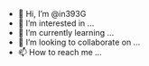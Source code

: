 - 👋 Hi, I’m @in393G
- 👀 I’m interested in ...
- 🌱 I’m currently learning ...
- 💞️ I’m looking to collaborate on ...
- 📫 How to reach me ...

<!---
in393G/in393G is a ✨ special ✨ repository because its `README.md` (this file) appears on your GitHub profile.
You can click the Preview link to take a look at your changes.
--->

